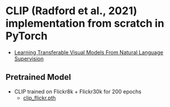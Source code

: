 # CLIP (Radford et al., 2021) implementation from scratch in PyTorch
- [Learning Transferable Visual Models From Natural Language Supervision](https://github.com/KimRass/CLIP/blob/main/papers/learning_transferable_visual_models_from_natural_language_supervision.pdf)
## Pretrained Model
- CLIP trained on Flickr8k + Flickr30k for 200 epochs
    - [clip_flickr.pth](https://drive.google.com/file/d/1BEKphn5BULRIMYJr5JT5_p2W8sYzJKHO/view?usp=drive_link)

